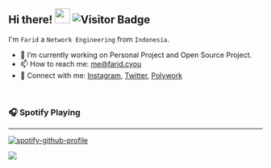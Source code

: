 ## Hi there! <img width="30px" src="https://emojis.slackmojis.com/emojis/images/1536351075/4594/blob-wave.gif"> ![Visitor Badge]


I'm `Farid` a `Network Engineering` from `Indonesia`.

- 🔭 I’m currently working on Personal Project and Open Source Project.
- 📫 How to reach me: [me@farid.cyou]
- 🔗  Connect with me: [Instagram], [Twitter], [Polywork]

<br>


### 🎧 Spotify Playing
---
[![spotify-github-profile]](https://spotify-github-profile.vercel.app/api/view?uid=twhldi22qw4olbchk87zwy42b&redirect=true)

<!-- ![Snake animation] -->
<!-- <img style="bottom: 800px;" src="https://imgur.com/rilHVxA.png"/> -->

![](https://hit.yhype.me/github/profile?user_id=29797712)

<!-- Variable -->

[wave]: https://i.imgur.com/mbOk4Sm.gif
[metrics-achievements]: https://raw.githubusercontent.com/faridhnzz/faridhnzz/master/github-metrics.svg
[snake animation]: https://raw.githubusercontent.com/faridhnzz/faridhnzz/output/github-contribution-grid-snake.svg
[spotify-github-profile]: https://spotify-github-profile.vercel.app/api/view?uid=twhldi22qw4olbchk87zwy42b&cover_image=true&theme=novatorem
[Visitor Badge]: https://komarev.com/ghpvc/?username=faridhnzz

<!-- Sosmed -->
[Instagram]: https://www.instagram.com/faridhnzz
[Twitter]: https://twitter.com/faridhnzz
[me@farid.cyou]: mailto:me@farid.cyou
[Polywork]: https://poly.me/faridnizam
